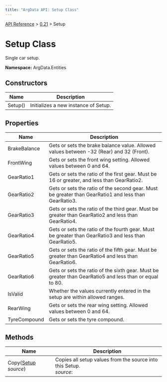 ```yaml
---
title: "ArgData API: Setup Class"
---
```


[API Reference](/argdata/api/) &gt; [0.21](/argdata/api/0.21/) &gt; Setup

# Setup Class

Single car setup.

**Namespace:** ArgData.Entities

## Constructors

<table class="table table-bordered table-striped ">
<thead>
  <tr>
    <th>Name</th>
    <th>Description</th>
  </tr>
</thead>
<tbody>
  <tr>
    <td>Setup()</td>
    <td>Initializes a new instance of Setup.</td>
  </tr>
</tbody>
</table>


## Properties

<table class="table table-bordered table-striped ">
<thead>
  <tr>
    <th>Name</th>
    <th>Description</th>
  </tr>
</thead>
<tbody>
  <tr>
    <td>BrakeBalance</td>
    <td>Gets or sets the brake balance value. Allowed values between -32 (Rear) and 32 (Front).</td>
  </tr>
  <tr>
    <td>FrontWing</td>
    <td>Gets or sets the front wing setting. Allowed values between 0 and 64.</td>
  </tr>
  <tr>
    <td>GearRatio1</td>
    <td>Gets or sets the ratio of the first gear. Must be 16 or greater, and less than GearRatio2.</td>
  </tr>
  <tr>
    <td>GearRatio2</td>
    <td>Gets or sets the ratio of the second gear. Must be greater than GearRatio1 and less than GearRatio3.</td>
  </tr>
  <tr>
    <td>GearRatio3</td>
    <td>Gets or sets the ratio of the third gear. Must be greater than GearRatio2 and less than GearRatio4.</td>
  </tr>
  <tr>
    <td>GearRatio4</td>
    <td>Gets or sets the ratio of the fourth gear. Must be greater than GearRatio3 and less than GearRatio5.</td>
  </tr>
  <tr>
    <td>GearRatio5</td>
    <td>Gets or sets the ratio of the fifth gear. Must be greater than GearRatio4 and less than GearRatio6.</td>
  </tr>
  <tr>
    <td>GearRatio6</td>
    <td>Gets or sets the ratio of the sixth gear. Must be greater than GearRatio5 and less than or equal to 80.</td>
  </tr>
  <tr>
    <td>IsValid</td>
    <td>Whether the values currently entered in the setup are within allowed ranges.</td>
  </tr>
  <tr>
    <td>RearWing</td>
    <td>Gets or sets the rear wing setting. Allowed values between 0 and 64.</td>
  </tr>
  <tr>
    <td>TyreCompound</td>
    <td>Gets or sets the tyre compound.</td>
  </tr>
</tbody>
</table>


## Methods

<table class="table table-bordered table-striped ">
<thead>
  <tr>
    <th>Name</th>
    <th>Description</th>
  </tr>
</thead>
<tbody>
  <tr>
    <td>Copy(<a href="/argdata/api/0.21/setup/">Setup</a> <em>source</em>)</td>
    <td>Copies all setup values from the source into this Setup.<br /><em>source</em>: <br /></td>
  </tr>
</tbody>
</table>


